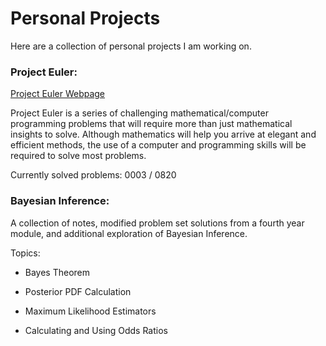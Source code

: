 
# Personal Projects

Here are a collection of personal projects I am working on.

### Project Euler:

[Project Euler Webpage](https://https://projecteuler.net/)

Project Euler is a series of challenging mathematical/computer programming problems that will require more than just mathematical insights to solve. Although mathematics will help you arrive at elegant and efficient methods, the use of a computer and programming skills will be required to solve most problems.

Currently solved problems: 0003 / 0820

### Bayesian Inference:

A collection of notes, modified problem set solutions from a fourth year module, and additional exploration of Bayesian Inference.

Topics:

- Bayes Theorem

- Posterior PDF Calculation

- Maximum Likelihood Estimators

- Calculating and Using Odds Ratios
